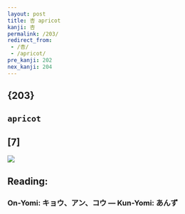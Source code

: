 ```yaml
---
layout: post
title: 杏 apricot
kanji: 杏
permalink: /203/
redirect_from:
 - /杏/
 - /apricot/
pre_kanji: 202
nex_kanji: 204
---
```


## {203}

## `apricot`

## [7]

<div class="stroke"><img src="E69D8F.png" /></div>

## Reading:

### On-Yomi: キョウ、アン、コウ &mdash; Kun-Yomi: あんず
